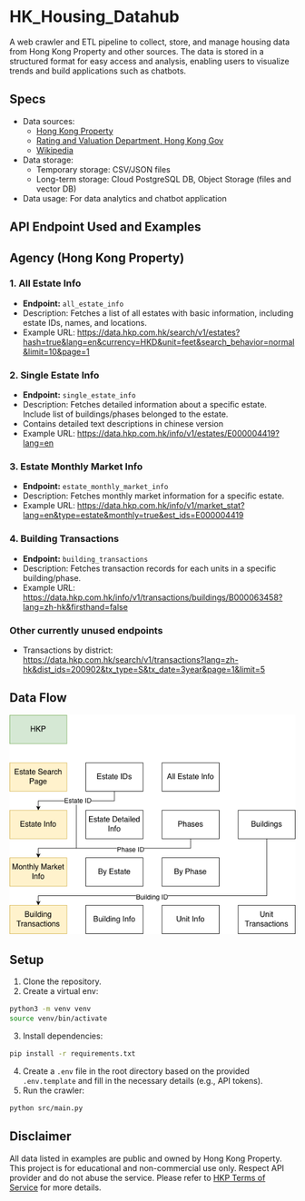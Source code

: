 # HK_Housing_Datahub

A web crawler and ETL pipeline to collect, store, and manage housing data from Hong Kong Property and other sources. The data is stored in a structured format for easy access and analysis, enabling users to visualize trends and build applications such as chatbots.

## Specs

- Data sources:
    - [Hong Kong Property](https://www.hkp.com.hk/zh-hk/list/estate)
    - [Rating and Valuation Department, Hong Kong Gov](https://www.rvd.gov.hk/en/publications/property_market_statistics.html)
    - [Wikipedia](https://www.wikipedia.org/)
- Data storage: 
    - Temporary storage: CSV/JSON files
    - Long-term storage: Cloud PostgreSQL DB, Object Storage (files and vector DB)
- Data usage: For data analytics and chatbot application


## API Endpoint Used and Examples

## Agency (Hong Kong Property)

### 1. All Estate Info
- **Endpoint:** `all_estate_info`
- Description: Fetches a list of all estates with basic information, including estate IDs, names, and locations.
- Example URL: https://data.hkp.com.hk/search/v1/estates?hash=true&lang=en&currency=HKD&unit=feet&search_behavior=normal&limit=10&page=1

### 2. Single Estate Info
- **Endpoint:** `single_estate_info`
- Description: Fetches detailed information about a specific estate. Include list of buildings/phases belonged to the estate.
- Contains detailed text descriptions in chinese version
- Example URL: https://data.hkp.com.hk/info/v1/estates/E000004419?lang=en

### 3. Estate Monthly Market Info
- **Endpoint:** `estate_monthly_market_info`
- Description: Fetches monthly market information for a specific estate.
- Example URL: https://data.hkp.com.hk/info/v1/market_stat?lang=en&type=estate&monthly=true&est_ids=E000004419

### 4. Building Transactions
- **Endpoint:** `building_transactions`
- Description: Fetches transaction records for each units in a specific building/phase.
- Example URL: https://data.hkp.com.hk/info/v1/transactions/buildings/B000063458?lang=zh-hk&firsthand=false

### Other currently unused endpoints
- Transactions by district: https://data.hkp.com.hk/search/v1/transactions?lang=zh-hk&dist_ids=200902&tx_type=S&tx_date=3year&page=1&limit=5


## Data Flow
![Data Flow Diagram](https://github.com/monitus2022/draw.io/blob/main/HK_Housing_Agent-Data%20Source%20-%20Agency.drawio.png?raw=true)


## Setup

1. Clone the repository.
2. Create a virtual env:
```bash
python3 -m venv venv
source venv/bin/activate
```
3. Install dependencies:
```bash
pip install -r requirements.txt
```
4. Create a `.env` file in the root directory based on the provided `.env.template` and fill in the necessary details (e.g., API tokens).
5. Run the crawler:
```bash
python src/main.py
```


## Disclaimer
All data listed in examples are public and owned by Hong Kong Property. This project is for educational and non-commercial use only. Respect API provider and do not abuse the service. Please refer to [HKP Terms of Service](https://www.hkp.com.hk/disclaim.html) for more details.
